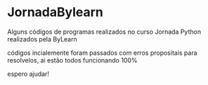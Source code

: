# JornadaBylearn

Alguns códigos de programas realizados no curso Jornada Python realizados pela ByLearn

códigos incialemente foram passados com erros propositais para resolvelos, ai estão todos funcionando 100%

espero ajudar!
